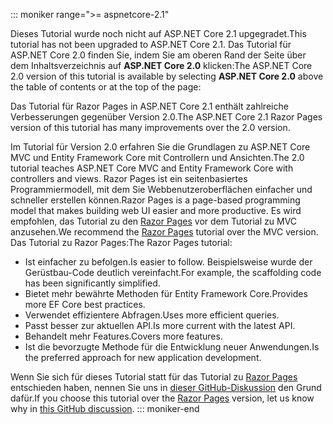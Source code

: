 ::: moniker range=">= aspnetcore-2.1"

<span data-ttu-id="3053d-101">Dieses Tutorial wurde noch nicht auf ASP.NET Core 2.1 upgegradet.</span><span class="sxs-lookup"><span data-stu-id="3053d-101">This tutorial has not been upgraded to ASP.NET Core 2.1.</span></span> <span data-ttu-id="3053d-102">Das Tutorial für ASP.NET Core 2.0 finden Sie, indem Sie am oberen Rand der Seite über dem Inhaltsverzeichnis auf **ASP.NET Core 2.0** klicken:</span><span class="sxs-lookup"><span data-stu-id="3053d-102">The ASP.NET Core 2.0 version of this tutorial is available by selecting **ASP.NET Core 2.0** above the table of contents or at the top of the page:</span></span>

<span data-ttu-id="3053d-103">Das Tutorial für Razor Pages in ASP.NET Core 2.1 enthält zahlreiche Verbesserungen gegenüber Version 2.0.</span><span class="sxs-lookup"><span data-stu-id="3053d-103">The ASP.NET Core 2.1 Razor Pages version of this tutorial has many improvements over the 2.0 version.</span></span>

<span data-ttu-id="3053d-104">Im Tutorial für Version 2.0 erfahren Sie die Grundlagen zu ASP.NET Core MVC und Entity Framework Core mit Controllern und Ansichten.</span><span class="sxs-lookup"><span data-stu-id="3053d-104">The 2.0 tutorial teaches ASP.NET Core MVC and Entity Framework Core with controllers and views.</span></span> <span data-ttu-id="3053d-105">Razor Pages ist ein seitenbasiertes Programmiermodell, mit dem Sie Webbenutzeroberflächen einfacher und schneller erstellen können.</span><span class="sxs-lookup"><span data-stu-id="3053d-105">Razor Pages is a page-based programming model that makes building web UI easier and more productive.</span></span> <span data-ttu-id="3053d-106">Es wird empfohlen, das Tutorial zu den [Razor Pages](xref:data/ef-rp/intro) vor dem Tutorial zu MVC anzusehen.</span><span class="sxs-lookup"><span data-stu-id="3053d-106">We recommend the [Razor Pages](xref:data/ef-rp/intro) tutorial over the MVC version.</span></span> <span data-ttu-id="3053d-107">Das Tutorial zu Razor Pages:</span><span class="sxs-lookup"><span data-stu-id="3053d-107">The Razor Pages tutorial:</span></span>

* <span data-ttu-id="3053d-108">Ist einfacher zu befolgen.</span><span class="sxs-lookup"><span data-stu-id="3053d-108">Is easier to follow.</span></span> <span data-ttu-id="3053d-109">Beispielsweise wurde der Gerüstbau-Code deutlich vereinfacht.</span><span class="sxs-lookup"><span data-stu-id="3053d-109">For example, the scaffolding code has been significantly simplified.</span></span>
* <span data-ttu-id="3053d-110">Bietet mehr bewährte Methoden für Entity Framework Core.</span><span class="sxs-lookup"><span data-stu-id="3053d-110">Provides more EF Core best practices.</span></span>
* <span data-ttu-id="3053d-111">Verwendet effizientere Abfragen.</span><span class="sxs-lookup"><span data-stu-id="3053d-111">Uses more efficient queries.</span></span>
* <span data-ttu-id="3053d-112">Passt besser zur aktuellen API.</span><span class="sxs-lookup"><span data-stu-id="3053d-112">Is more current with the latest API.</span></span>
* <span data-ttu-id="3053d-113">Behandelt mehr Features.</span><span class="sxs-lookup"><span data-stu-id="3053d-113">Covers more features.</span></span>
* <span data-ttu-id="3053d-114">Ist die bevorzugte Methode für die Entwicklung neuer Anwendungen.</span><span class="sxs-lookup"><span data-stu-id="3053d-114">Is the preferred approach for new application development.</span></span>

<span data-ttu-id="3053d-115">Wenn Sie sich für dieses Tutorial statt für das Tutorial zu [Razor Pages](xref:data/ef-rp/intro) entschieden haben, nennen Sie uns in [dieser GitHub-Diskussion](https://github.com/aspnet/Docs/issues/6146) den Grund dafür.</span><span class="sxs-lookup"><span data-stu-id="3053d-115">If you choose this tutorial over the [Razor Pages](xref:data/ef-rp/intro) version, let us know why in [this GitHub discussion](https://github.com/aspnet/Docs/issues/6146).</span></span>
::: moniker-end
